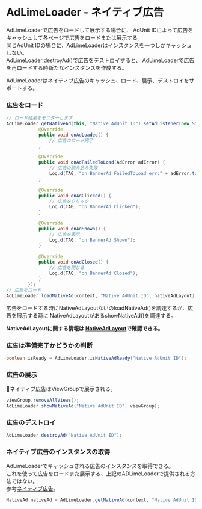 # AdLimeLoader - ネイティブ広告
AdLimeLoaderで広告をロードして展示する場合に、 AdUnit IDによって広告をキャッシュして各ページで広告をロードまたは展示する。<br>
同じAdUnit IDの場合に，AdLimeLoaderはインスタンスを一つしかキャッシュしない。<br>
AdLimeLoader.destroyAd()で広告をデストロイすると、  AdLimeLoaderで広告を再ロードする時新たなインスタンスを作成する。

AdLimeLoaderはネイティブ広告のキャッシュ、ロード、展示、デストロイをサポートする。

### 広告をロード
```java
// ロード結果をモニターします
AdLimeLoader.getNativeAd(this, "Native AdUnit ID").setAdListener(new SimpleAdListener() {
            @Override
            public void onAdLoaded() {
                // 広告のロード完了
            }

            @Override
            public void onAdFailedToLoad(AdError adError) {
                // 広告の読み込み失敗
                Log.d(TAG, "on BannerAd FailedToLoad err:" + adError.toString());
            }

            @Override
            public void onAdClicked() {
                // 広告をクリック
                Log.d(TAG, "on BannerAd Clicked");
            }

            @Override
            public void onAdShown() {
                // 広告を表示
                Log.d(TAG, "on BannerAd Shown");
            }

            @Override
            public void onAdClosed() {
                // 広告を閉じる
                Log.d(TAG, "on BannerAd Closed");
            }
        });
// 広告をロード
AdLimeLoader.loadNativeAd(context, "Native AdUnit ID", nativeAdLayout);
```

広告をロードする時にNativeAdLayoutないのloadNativeAd()を調達するが、広告を展示する時に NativeAdLayoutがあるshowNativeAd()を調達する。

**NativeAdLayoutに関する情報は [NativeAdLayout](https://www.adlime.net/docs/ja/integration/android/native.html#%E5%BA%83%E5%91%8A%E3%83%AC%E3%82%A4%E3%82%A2%E3%82%A6%E3%83%88%E3%81%AE%E4%BD%9C%E6%88%90)で確認できる。**

### 広告は準備完了かどうかの判断
```java
boolean isReady = AdLimeLoader.isNativeAdReady("Native AdUnit ID");
```

### 広告の展示
ネイティブ広告はViewGroupで展示される。

```java
viewGroup.removeAllViews();
AdLimeLoader.showNativeAd("Native AdUnit ID", viewGroup);
```

### 広告のデストロイ
```java
AdLimeLoader.destroyAd("Native AdUnit ID");
```

### ネイティブ広告のインスタンスの取得
AdLimeLoaderでキャッシュされる広告のインスタンスを取得できる。<br>
これを使って広告をロードまた展示する、上記のADLimeLoaderで提供される方法ではない。<br>
参考[ネイティブ広告](./native.md)。
```java
NativeAd nativeAd = AdLimeLoader.getNativeAd(context, "Native AdUnit ID");
```